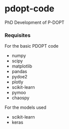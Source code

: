# pdopt-code
PhD Development of P-DOPT

### Requisites
For the basic PDOPT code
- numpy
- scipy
- matplotlib
- pandas
- pydoe2
- plotly
- scikit-learn
- pymoo
- chaospy

For the models used
- scikit-learn
- keras
